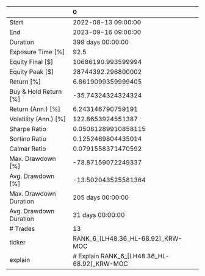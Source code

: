|                        | 0                                           |
|:-----------------------|:--------------------------------------------|
| Start                  | 2022-08-13 09:00:00                         |
| End                    | 2023-09-16 09:00:00                         |
| Duration               | 399 days 00:00:00                           |
| Exposure Time [%]      | 92.5                                        |
| Equity Final [$]       | 10686190.993599994                          |
| Equity Peak [$]        | 28744392.296800002                          |
| Return [%]             | 6.8619099359999405                          |
| Buy & Hold Return [%]  | -35.74324324324324                          |
| Return (Ann.) [%]      | 6.243146790759191                           |
| Volatility (Ann.) [%]  | 122.8653924551387                           |
| Sharpe Ratio           | 0.05081289910858115                         |
| Sortino Ratio          | 0.1252469804435014                          |
| Calmar Ratio           | 0.0791558371470592                          |
| Max. Drawdown [%]      | -78.87159072249337                          |
| Avg. Drawdown [%]      | -13.502043525581364                         |
| Max. Drawdown Duration | 205 days 00:00:00                           |
| Avg. Drawdown Duration | 31 days 00:00:00                            |
| # Trades               | 13                                          |
| ticker                 | RANK_6_[LH48.36_HL-68.92]_KRW-MOC           |
| explain                | # Explain RANK_6_[LH48.36_HL-68.92]_KRW-MOC |